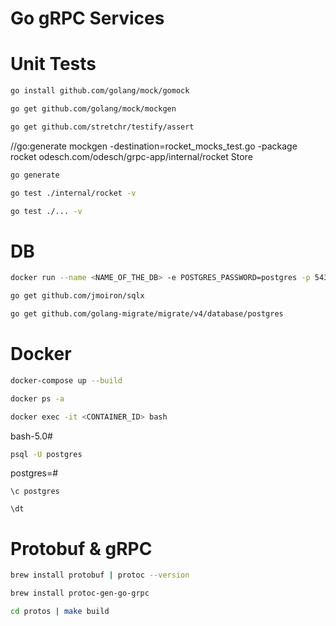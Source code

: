 Go gRPC Services
=

Unit Tests
=
```sh
go install github.com/golang/mock/gomock
```
```sh
go get github.com/golang/mock/mockgen
```
```sh
go get github.com/stretchr/testify/assert
```

//go:generate mockgen -destination=rocket_mocks_test.go -package rocket odesch.com/odesch/grpc-app/internal/rocket Store <br />

```sh
go generate
```
```sh
go test ./internal/rocket -v
```
```sh
go test ./... -v 
```

DB
=
```sh
docker run --name <NAME_OF_THE_DB> -e POSTGRES_PASSWORD=postgres -p 5432:5432 -d postgres
```
```sh
go get github.com/jmoiron/sqlx 
```
```sh
go get github.com/golang-migrate/migrate/v4/database/postgres
```
Docker
=
```sh
docker-compose up --build
```
```sh
docker ps -a
```
```sh
docker exec -it <CONTAINER_ID> bash
```

bash-5.0#
```sh
psql -U postgres
```

postgres=# <br/>
```postgresql
\c postgres
```
```postgresql
\dt
```

Protobuf & gRPC
=
```sh
brew install protobuf | protoc --version
```

```sh
brew install protoc-gen-go-grpc
```
```sh
cd protos | make build
```

